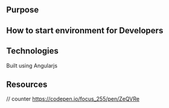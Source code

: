## Purpose


## How to start environment for Developers

## Technologies
Built using Angularjs

## Resources
// counter
https://codepen.io/focus_255/pen/ZeQVRe
